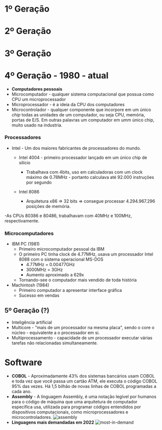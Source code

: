 # 1º Geração

# 2º Geração

# 3º Geração

# 4º Geração - 1980 - atual

- **Computadores pessoais**
- Microcomputador - qualquer sistema computacional que possua como CPU um microprocessador
- Microprocessador - é a ideia da CPU dos computadores
- Microcontrolador - qualquer componente que incorpore em um único _chip_ todas as unidades de um computador, ou seja CPU, memória, portas de E/S. Em outras palavras um computador em umm único chip, muito usado na industria.

### Processadores

- Intel - Um dos maiores fabricantes de processadores do mundo.

  - Intel 4004 - primeiro processador lançado em um único chip de silício

    - Trabalhava com 4bits, uso em calculadoras com um clock máximo de 0.78MHz - portanto calculava até 92.000 instruções por segundo

  - Intel 8086
    - Arquitetura x86 => 32 bits => consegue processar 4.294.967.296 posições de memória.

-As CPUs 80386 e 80486, trabalhavam com 40MHz e 100MHz, respectivamente.

### Microcomputadores

- IBM PC (1981)
  - Primeiro microcomputador pessoal da IBM
  - O primeiro PC tinha clock de 4.77MHz, usava um processador Intel 8088 com o sistema operacional MS-DOS
    - 4.77MHz = 0.00477GHz
    - 3000MHz = 3GHz
    - Aumento aproximado a 629x
  - Tornando-see o computador mais vendido de toda história
- Machintosh (1984)
  - Primeiro computador a apresentar interface gráfica
  - Sucesso em vendas

## 5º Geração (?)

- Inteligência artificial
- Multicore - "mais de um processador na mesma placa", sendo o core o núcleo - equivalente a o processador em si.
- Multiprocessamento - capacidade de um processador executar várias tarefas não relacionadas simultaneamente.

# Software

- **COBOL** - Aproximadamente 43% dos sistemas bancários usam COBOL e toda vez que você passa um cartão ATM, ele executa o código COBOL 95% das vezes. Há 1,5 bilhão de novas linhas de COBOL programadas a cada ano.
- **Assembly** - A linguagem Assembly, é uma notação legível por humanos para o código de máquina que uma arquitetura de computador específica usa, utilizada para programar códigos entendidos por dispositivos computacionais, como microprocessadores e microcontroladores.
  ![assembly](https://upload.wikimedia.org/wikipedia/commons/f/f3/Motorola_6800_Assembly_Language.png)
- **Linguagens mais demandadas em 2022**
  ![most-in-demand](https://www.techrepublic.com/wp-content/uploads/2021/12/most-in-demand-programming-languages-of-2022-codingnomads.jpg)
